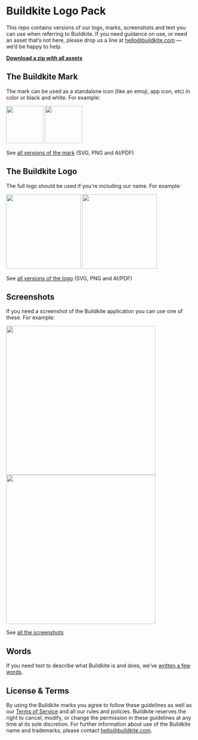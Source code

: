 # Buildkite Logo Pack

This repo contains versions of our logo, marks, screenshots and text you can use when referring to Buildkite. If you need guidance on use, or need an asset that’s not here, please drop us a line at hello@buildkite.com — we’d be happy to help.

**[Download a zip with all assets](https://github.com/buildkite/media/archive/master.zip)**

## The Buildkite Mark

The mark can be used as a standalone icon (like an emoji, app icon, etc) in color or black and white. For example:

<img src="https://github.com/buildkite/media/blob/master/marks/Buildkite%20-%20Mark%20-%20colour.png?raw=true" width=100 />

<img src="https://github.com/buildkite/media/blob/master/marks/Buildkite%20-%20Mark%20-%20monochrome%20-%20on%20light%20backgrounds.png?raw=true" width=100 />

See [all versions of the mark](marks) (SVG, PNG and AI/PDF)

## The Buildkite Logo

The full logo should be used if you’re including our name. For example:

<img src="https://github.com/buildkite/media/blob/master/logos/Buildkite%20-%20Logo%20-%20for%20light%20backgrounds.png?raw=true" width=200 />

<img src="https://github.com/buildkite/media/blob/master/logos/Buildkite%20-%20Logo%20-%20monochrome%20-%20for%20light%20backgrounds.png?raw=true" width=200 />

See [all versions of the logo](logos) (SVG, PNG and AI/PDF)

## Screenshots

If you need a screenshot of the Buildkite application you can use one of these. For example:

<img src="https://github.com/buildkite/media/blob/master/screenshots/Buildkite%20-%20Screenshot%20-%20Agent.png?raw=true" width=400 />

<img src="https://github.com/buildkite/media/blob/master/screenshots/Buildkite%20-%20Screenshot%20-%20Build.png?raw=true" width=400 />

See [all the screenshots](screenshots)

## Words

If you need text to describe what Buildkite is and does, we’ve [written a few words](https://github.com/buildkite/media/blob/master/text/Buildkite%20-%20Production%20Description.txt?raw=true).

## License & Terms

By using the Buildkite marks you agree to follow these guidelines as well as our [Terms of Service](https://buildkite.com/terms-of-service) and all our rules and policies. Buildkite reserves the right to cancel, modify, or change the permission in these guidelines at any time at its sole discretion. For further information about use of the Buildkite name and trademarks, please contact hello@buildkite.com.
